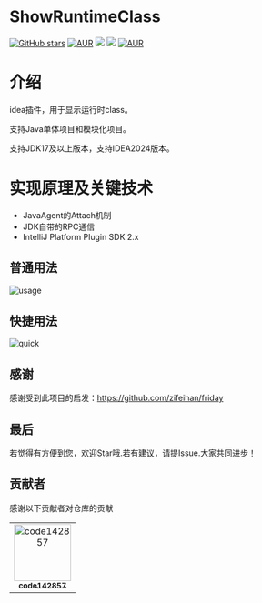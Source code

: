 # ShowRuntimeClass
[![GitHub stars](https://img.shields.io/github/stars/caijianying/ShowRuntimeClass.svg?style=badge&label=Stars&logo=github)](https://github.com/caijianying/ShowRuntimeClass)
[![AUR](https://img.shields.io/badge/license-Apache%20License%202.0-blue.svg)](https://github.com/caijianying/ShowRuntimeClass/blob/main/LICENSE)
[![](https://img.shields.io/badge/Author-小白菜-orange.svg)](https://caijianying.github.io)
[![](https://img.shields.io/badge/version-1.0.0-brightgreen.svg)](https://github.com/caijianying/ShowRuntimeClass)
[![AUR](https://img.shields.io/badge/Plugin%20Home-ShowRuntimeClass-blue.svg)](https://plugins.jetbrains.com/plugin/24820-showruntimeclass)

# 介绍
idea插件，用于显示运行时class。

支持Java单体项目和模块化项目。

支持JDK17及以上版本，支持IDEA2024版本。

# 实现原理及关键技术
* JavaAgent的Attach机制
* JDK自带的RPC通信
* IntelliJ Platform Plugin SDK 2.x

## 普通用法
![usage](https://github.com/user-attachments/assets/a57270ef-e96f-45e6-bd83-ee79484caa6f)

## 快捷用法
![quick](https://github.com/user-attachments/assets/50b45bca-7c8b-4ae5-81a4-c0ec6e4e2bd9)

## 感谢
感谢受到此项目的启发：https://github.com/zifeihan/friday

## 最后
若觉得有方便到您，欢迎Star哦.若有建议，请提Issue.大家共同进步！

## 贡献者
感谢以下贡献者对仓库的贡献

<table>
  <tr>
    <td align="center">
      <a href="https://github.com/code142857">
        <img src="https://avatars.githubusercontent.com/u/32949827?v=4" width="100px;" alt="code142857"/>
        <br />
        <sub><b>code142857</b></sub>
      </a>
    </td>
  </tr>
</table>

